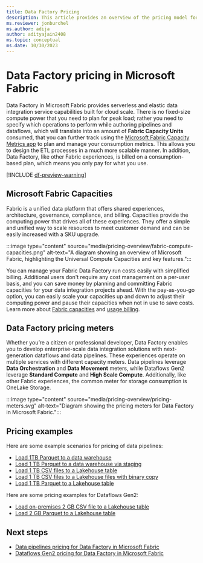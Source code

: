 ```yaml
---
title: Data Factory Pricing
description: This article provides an overview of the pricing model for Data Factory in Microsoft Fabric.
ms.reviewer: jonburchel
ms.author: adija
author: adityajain2408
ms.topic: conceptual
ms.date: 10/30/2023
---
```


# Data Factory pricing in Microsoft Fabric

Data Factory in Microsoft Fabric provides serverless and elastic data integration service capabilities built for cloud scale. There is no fixed-size compute power that you need to plan for peak load; rather you need to specify which operations to perform while authoring pipelines and dataflows, which will translate into an amount of **Fabric Capacity Units** consumed, that you can further track using the [Microsoft Fabric Capacity Metrics app](../enterprise/metrics-app) to plan and manage your consumption metrics. This allows you to design the ETL processes in a much more scalable manner. In addition, Data Factory, like other Fabric experiences, is billed on a consumption-based plan, which means you only pay for what you use.

[!INCLUDE [df-preview-warning](includes/data-factory-preview-warning.md)]

## Microsoft Fabric Capacities

Fabric is a unified data platform that offers shared experiences, architecture, governance, compliance, and billing. Capacities provide the computing power that drives all of these experiences. They offer a simple and unified way to scale resources to meet customer demand and can be easily increased with a SKU upgrade.

:::image type="content" source="media/pricing-overview/fabric-compute-capacities.png" alt-text="A diagram showing an overview of Microsoft Fabric, highlighting the Universal Compute Capacities and key features.":::

You can manage your Fabric Data Factory run costs easily with simplified billing. Additional users don't require any cost management on a per-user basis, and you can save money by planning and committing Fabric capacities for your data integration projects ahead. With the pay-as-you-go option, you can easily scale your capacities up and down to adjust their computing power and pause their capacities when not in use to save costs. Learn more about [Fabric capacities](../enterprise/licenses.md) and [usage billing](../enterprise/azure-billing.md).

## Data Factory pricing meters

Whether you’re a citizen or professional developer, Data Factory enables you to develop enterprise-scale data integration solutions with next-generation dataflows and data pipelines. These experiences operate on multiple services with different capacity meters. Data pipelines leverage **Data Orchestration** and **Data Movement** meters, while Dataflows Gen2 leverage **Standard Compute** and **High Scale Compute**. Additionally, like other Fabric experiences, the common meter for storage consumption is OneLake Storage.

:::image type="content" source="media/pricing-overview/pricing-meters.svg" alt-text="Diagram showing the pricing meters for Data Factory in Microsoft Fabric.":::

## Pricing examples

Here are some example scenarios for pricing of data pipelines:

- [Load 1TB Parquet to a data warehouse](pricing-scenario-load-1tb-parquet-to-data-warehouse.md)
- [Load 1 TB Parquet to a data warehouse via staging](pricing-scenario-load-1tb-parquet-to-data-warehouse-staging.md)
- [Load 1 TB CSV files to a Lakehouse table](pricing-scenario-load-1tb-csv-to-lakehouse-table.md)
- [Load 1 TB CSV files to a Lakehouse files with binary copy](pricing-scenario-load-1tb-csv-to-lakehouse-files.md)
- [Load 1 TB Parquet to a Lakehouse table](pricing-scenario-load-1tb-parquet-to-lakehouse-table.md)

Here are some pricing examples for Dataflows Gen2:

- [Load on-premises 2 GB CSV file to a Lakehouse table](pricing-scenario-dataflows-gen2-load-2gb-csv-to-lakehouse-table.md)
- [Load 2 GB Parquet to a Lakehouse table](pricing-scenario-dataflows-gen2-load-2gb-parquet-to-lakehouse-table.md)

## Next steps

- [Data pipelines pricing for Data Factory in Microsoft Fabric](pricing-pipelines.md)
- [Dataflows Gen2 pricing for Data Factory in Microsoft Fabric](pricing-dataflows-gen2.md)
